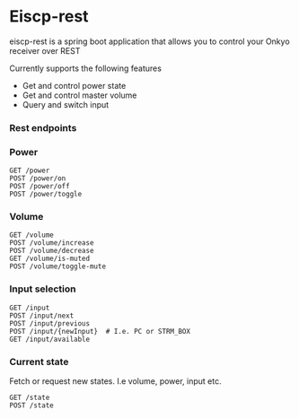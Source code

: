 # Eiscp-rest

eiscp-rest is a spring boot application that allows you to control your Onkyo receiver over REST

Currently supports the following features
  - Get and control power state
  - Get and control master volume
  - Query and switch input

### Rest endpoints
### Power
```
GET /power
POST /power/on
POST /power/off
POST /power/toggle
```
### Volume
```
GET /volume
POST /volume/increase
POST /volume/decrease
GET /volume/is-muted
POST /volume/toggle-mute
```
### Input selection
```
GET /input
POST /input/next
POST /input/previous
POST /input/{newInput}  # I.e. PC or STRM_BOX
GET /input/available
```
### Current state
Fetch or request new states. I.e volume, power, input etc.
```
GET /state
POST /state
```
